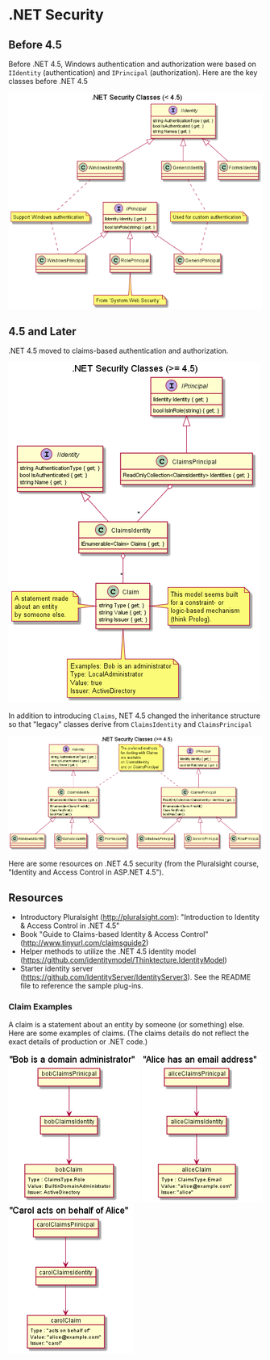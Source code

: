 # .NET Security

## Before 4.5

Before .NET 4.5, Windows authentication and authorization were based on `IIdentity` (authentication) and `IPrincipal`
(authorization). Here are the key classes before .NET 4.5

![.NET Acn and Azn Before 4.5](/dotnet-security/dotnet-security-b4-45.png)

## 4.5 and Later

.NET 4.5 moved to claims-based authentication and authorization. 

![.NET 4.5 Acn and Azn](/dotnet-security/dotnet-security-45.png)

In addition to introducing `Claims`, NET 4.5 changed the inheritance structure so that "legacy" classes derive from
`ClaimsIdentity` and `ClaimsPrincipal`

![.NET 4.5 IPrincipalInheritance](/dotnet-security/dotnet-security-45-inherit.png)

Here are some resources on .NET 4.5 security (from the Pluralsight course, "Identity and Access Control in ASP.NET 4.5").

## Resources

* Introductory Pluralsight (http://pluralsight.com): "Introduction to Identity & Access Control in .NET 4.5"
* Book "Guide to Claims-based Identity & Access Control" (http://www.tinyurl.com/claimsguide2)
* Helper methods to utilize the .NET 4.5 identity model (https://github.com/identitymodel/Thinktecture.IdentityModel)
* Starter identity server (https://github.com/IdentityServer/IdentityServer3). See the README file to reference the
  sample plug-ins.

### Claim Examples

A claim is a statement about an entity by someone (or something) else. Here are some examples of claims. (The claims
details do not reflect the exact details of production or .NET code.)

![Bob is an administrator](/dotnet-security/administrator-claim.png)
![Alice has an email address](/dotnet-security/email-claim.png)
![Carol acts on behalf of Alice](/dotnet-security/on-behalf-of-claim.png)

